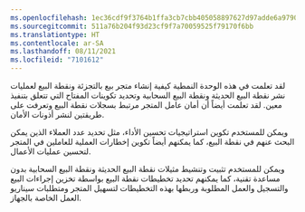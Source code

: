 ```yaml
---
ms.openlocfilehash: 1ec36cdf9f3764b1ffa3cb7cbb405058897627d97adde6a9790091cdcf49a6c3
ms.sourcegitcommit: 511a76b204f93d23cf9f7a70059525f79170f6bb
ms.translationtype: HT
ms.contentlocale: ar-SA
ms.lasthandoff: 08/11/2021
ms.locfileid: "7101612"
---
```

لقد تعلمت في هذه الوحدة النمطية كيفية إنشاء متجر بيع بالتجزئة ونقطة البيع لعمليات نشر نقطة البيع الحديثة ونقطة البيع السحابية وتحديد تكوينات المفتاح التي تتعلق بتنفيذ معين. لقد تعلمت أيضاً أن أمان عامل المتجر مرتبط بسجلات نقطة البيع وتعرفت على طريقتين لنشر أذونات الأمان. 

ويمكن للمستخدم تكوين استراتيجيات تحسين الأداء، مثل تحديد عدد العملاء الذين يمكن البحث عنهم في نقطة البيع، كما يمكنهم أيضاً تكوين إخطارات العملية للعاملين في المتجر لتحسين عمليات الأعمال. 

ويمكن للمستخدم تثبيت وتنشيط مثيلات نقطة البيع الحديثة ونقطة البيع السحابية بدون مساعدة تقنية، كما يمكنهم تحديد تخطيطات نقطة البيع بواسطة تخزين إجراءات البيع والتسجيل والعمل المطلوبة وربطها بهذه التخطيطات لتسهيل المتجر ومتطلبات سيناريو العمل الخاصة بالجهاز. 

